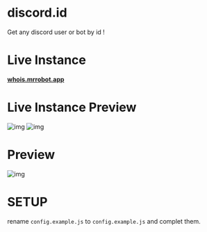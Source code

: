 # discord.id
Get any discord user or bot by id !

# Live Instance
**[whois.mrrobot.app](https://whois.mrrobot.app/)**
# Live Instance Preview
![img](https://i.gyazo.com/450afcd320c7ca2ba29c1eb9219322c0.png)
![img](https://gyazo.com/8e4ac8c3826995277e6d127f1f6a77a4.gif)

# Preview
![img](https://i.imgur.com/FUvsqY1.png)


# SETUP

rename `config.example.js` to `config.example.js` and complet them.
